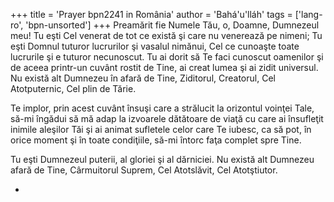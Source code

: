 +++
title = 'Prayer bpn2241 in România'
author = 'Bahá'u'lláh'
tags = ['lang-ro', 'bpn-unsorted']
+++
Preamărit fie Numele Tău, o, Doamne, Dumnezeul meu! Tu eşti Cel venerat de tot ce există şi care nu venerează pe nimeni; Tu eşti Domnul tuturor lucrurilor şi vasalul nimănui, Cel ce cunoaşte toate lucrurile şi e tuturor necunoscut. Tu ai dorit să Te faci cunoscut oamenilor şi de aceea printr-un cuvânt rostit de Tine, ai creat lumea şi ai zidit universul. Nu există alt Dumnezeu în afară de Tine, Ziditorul, Creatorul, Cel Atotputernic, Cel plin de Tărie.

Te implor, prin acest cuvânt însuşi care a strălucit la orizontul voinţei Tale, să-mi îngădui să mă adap la izvoarele dătătoare de viaţă cu care ai însufleţit inimile aleşilor Tăi şi ai animat sufletele celor care Te iubesc, ca să pot, în orice moment şi în toate condiţiile, să-mi întorc faţa complet spre Tine.

Tu eşti Dumnezeul puterii, al gloriei şi al dărniciei. Nu există alt Dumnezeu afară de Tine, Cârmuitorul Suprem, Cel Atotslăvit, Cel Atotştiutor.

-
